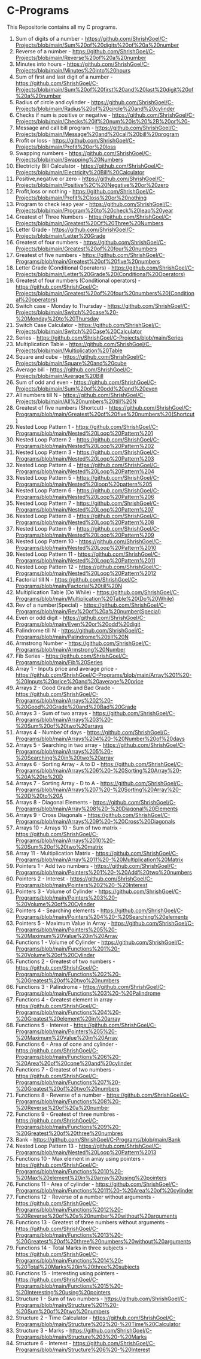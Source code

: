 # C-Programs
This Repositorie contains all my C programs. 
1. Sum of digits of a number - https://github.com/ShrishGoel/C-Projects/blob/main/Sum%20of%20digits%20of%20a%20number
2. Reverse of a number - https://github.com/ShrishGoel/C-Projects/blob/main/Reverse%20of%20a%20number
3. Minutes into hours - https://github.com/ShrishGoel/C-Projects/blob/main/Minutes%20into%20hours
4. Sum of first and last digit of a number - https://github.com/ShrishGoel/C-Projects/blob/main/Sum%20of%20first%20and%20last%20digit%20of%20a%20number
5. Radius of circle and cylinder - https://github.com/ShrishGoel/C-Projects/blob/main/Radius%20of%20circle%20and%20cylinder
6. Checks if num is positive or negative - https://github.com/ShrishGoel/C-Projects/blob/main/Checks%20if%20num%20is%20%2B%20or%20-
7. Message and call bill program - https://github.com/ShrishGoel/C-Projects/blob/main/Message%20and%20call%20bill%20program
8. Profit or loss - https://github.com/ShrishGoel/C-Projects/blob/main/Profit%20or%20loss
9. Swapping numbers - https://github.com/ShrishGoel/C-Projects/blob/main/Swapping%20Numbers
10. Electricity Bill Calculator - https://github.com/ShrishGoel/C-Projects/blob/main/Electricity%20Bill%20Calculator
11. Positive,negative or zero - https://github.com/ShrishGoel/C-Projects/blob/main/Positive%2C%20Negative%20or%20zero
12. Profit,loss or nothing - https://github.com/ShrishGoel/C-Projects/blob/main/Profit%2Closs%20or%20nothing
13. Program to check leap year - https://github.com/ShrishGoel/C-Projects/blob/main/Program%20to%20check%20leap%20year
14. Greatest of Three Numbers - https://github.com/ShrishGoel/C-Projects/blob/main/Greatest%20Of%20Three%20Numbers
15. Letter Grade - https://github.com/ShrishGoel/C-Projects/blob/main/Letter%20Grade
16. Greatest of four numbers - https://github.com/ShrishGoel/C-Projects/blob/main/Greatest%20of%20four%20numbers
17. Greatest of five numbers - https://github.com/ShrishGoel/C-Programs/blob/main/Greatest%20of%20five%20numbers
18. Letter Grade (Conditional Operators) - https://github.com/ShrishGoel/C-Projects/blob/main/Letter%20Grade%20(Conditional%20Operators)
19. Greatest of four numbers (Conditional operators) - https://github.com/ShrishGoel/C-Projects/blob/main/Greatest%20of%20four%20numbers%20(Conditional%20operators)
20. Switch case - Monday to Thursday - https://github.com/ShrishGoel/C-Projects/blob/main/Switch%20case%20-%20Monday%20to%20Thursday
21. Switch Case Calculator - https://github.com/ShrishGoel/C-Projects/blob/main/Switch%20Case%20Calculator
22. Series - https://github.com/ShrishGoel/C-Projects/blob/main/Series
23. Multiplication Table - https://github.com/ShrishGoel/C-Projects/blob/main/Multiplication%20Table
24. Square and cube - https://github.com/ShrishGoel/C-Projects/blob/main/Square%20and%20cube
25. Average bill - https://github.com/ShrishGoel/C-Projects/blob/main/Average%20Bill
26. Sum of odd and even - https://github.com/ShrishGoel/C-Projects/blob/main/Sum%20of%20odd%20and%20even
27. All numbers till N - https://github.com/ShrishGoel/C-Projects/blob/main/All%20numbers%20till%20N
28. Greatest of five numbers (Shortcut) - https://github.com/ShrishGoel/C-Programs/blob/main/Greatest%20of%20five%20numbers%20(Shortcut)
29. Nested Loop Pattern 1 - https://github.com/ShrishGoel/C-Programs/blob/main/Nested%20Loop%20Pattern%201
30. Nested Loop Pattern 2 - https://github.com/ShrishGoel/C-Programs/blob/main/Nested%20Loop%20Pattern%202
31. Nested Loop Pattern 3 - https://github.com/ShrishGoel/C-Programs/blob/main/Nested%20Loop%20Pattern%203
32. Nested Loop Pattern 4 - https://github.com/ShrishGoel/C-Programs/blob/main/Nested%20Loop%20Pattern%204
33. Nested Loop Pattern 5 - https://github.com/ShrishGoel/C-Programs/blob/main/Nested%20loop%20pattern%205
34. Nested Loop Pattern 6 - https://github.com/ShrishGoel/C-Programs/blob/main/Nested%20Loop%20Pattern%206
35. Nested Loop Pattern 7 - https://github.com/ShrishGoel/C-Programs/blob/main/Nested%20Loop%20Pattern%207
36. Nested Loop Pattern 8 - https://github.com/ShrishGoel/C-Programs/blob/main/Nested%20Loop%20Pattern%208
37. Nested Loop Pattern 9 - https://github.com/ShrishGoel/C-Programs/blob/main/Nested%20Loop%20Pattern%209
38. Nested Loop Pattern 10 - https://github.com/ShrishGoel/C-Programs/blob/main/Nested%20Loop%20Pattern%2010
39. Nested Loop Pattern 11 - https://github.com/ShrishGoel/C-Programs/blob/main/Nested%20Loop%20Pattern%2011
40. Nested Loop Pattern 12 - https://github.com/ShrishGoel/C-Programs/blob/main/Nested%20Loop%20Pattern%2012
41. Factorial till N - https://github.com/ShrishGoel/C-Programs/blob/main/Factorial%20till%20N
42. Multiplication Table (Do While) - https://github.com/ShrishGoel/C-Programs/blob/main/Multiplication%20Table%20(Do%20While)
43. Rev of a number(Special) - https://github.com/ShrishGoel/C-Programs/blob/main/Rev%20of%20a%20number(Special)
44. Even or odd digit - https://github.com/ShrishGoel/C-Programs/blob/main/Even%20or%20odd%20digit
45. Palindrome till N - https://github.com/ShrishGoel/C-Programs/blob/main/Palindrome%20till%20N
46. Armstrong Number - https://github.com/ShrishGoel/C-Programs/blob/main/Armstrong%20Number
47. Fib Series - https://github.com/ShrishGoel/C-Programs/blob/main/Fib%20Series
48. Array 1 - Inputs price and average price - https://github.com/ShrishGoel/C-Programs/blob/main/Array%201%20-%20Inputs%20price%20and%20average%20price
49. Arrays 2 - Good Grade and Bad Grade - https://github.com/ShrishGoel/C-Programs/blob/main/Arrays%202%20-%20Good%20Grade%20and%20Bad%20Grade
50. Arrays 3 - Sum of two arrays - https://github.com/ShrishGoel/C-Programs/blob/main/Arrays%203%20-%20Sum%20of%20two%20arrays
51. Arrays 4 - Number of days - https://github.com/ShrishGoel/C-Programs/blob/main/Arrays%204%20-%20Number%20of%20days
52. Arrays 5 - Searching in two array - https://github.com/ShrishGoel/C-Programs/blob/main/Arrays%205%20-%20Searching%20in%20two%20array
53. Arrays 6 - Sorting Array - A to D - https://github.com/ShrishGoel/C-Programs/blob/main/Arrays%206%20-%20Sorting%20Array%20-%20A%20to%20D
54. Arrays 7 - Sorting Array - D to A - https://github.com/ShrishGoel/C-Programs/blob/main/Arrays%207%20-%20Sorting%20Array%20-%20D%20to%20A
55. Arrays 8 - Diagonal Elements -  https://github.com/ShrishGoel/C-Programs/blob/main/Array%208%20-%20Diagonal%20Elements
56. Arrays 9 - Cross Diagonals - https://github.com/ShrishGoel/C-Programs/blob/main/Arrays%209%20-%20Cross%20Diagonals
57. Arrays 10 - Arrays 10 - Sum of two matrix - https://github.com/ShrishGoel/C-Programs/blob/main/Arrays%2010%20-%20Sum%20of%20two%20matrix
58. Array 11 - Multiplication Matrix - https://github.com/ShrishGoel/C-Programs/blob/main/Array%2011%20-%20Multiplication%20Matrix
59. Pointers 1 - Add two numbers - https://github.com/ShrishGoel/C-Programs/blob/main/Pointers%201%20-%20Add%20two%20numbers
60. Pointers 2 - Interest - https://github.com/ShrishGoel/C-Programs/blob/main/Pointers%202%20-%20Interest
61. Pointers 3 - Volume of Cylinder - https://github.com/ShrishGoel/C-Programs/blob/main/Pointers%203%20-%20Volume%20of%20Cylinder
62. Pointers 4 - Searching elements - https://github.com/ShrishGoel/C-Programs/blob/main/Pointers%204%20-%20Searching%20elements
63. Pointers 5 - Maximum Value in Array - https://github.com/ShrishGoel/C-Programs/blob/main/Pointers%205%20-%20Maximum%20Value%20in%20Array
64. Functions 1 - Volume of Cylinder - https://github.com/ShrishGoel/C-Programs/blob/main/Functions%201%20-%20Volume%20of%20Cylinder
65. Functions 2 - Greatest of two numbers - https://github.com/ShrishGoel/C-Programs/blob/main/Functions%202%20-%20Greatest%20of%20two%20numbers
66. Functions 3 - Palindrome - https://github.com/ShrishGoel/C-Programs/blob/main/Functions%203%20-%20Palindrome 
67. Functions 4 - Greatest element in array - https://github.com/ShrishGoel/C-Programs/blob/main/Functions%204%20-%20Greatest%20element%20in%20array
68. Functions 5 - Interest - https://github.com/ShrishGoel/C-Programs/blob/main/Pointers%205%20-%20Maximum%20Value%20in%20Array
69. Functions 6 - Area of cone and cylinder - https://github.com/ShrishGoel/C-Programs/blob/main/Functions%206%20-%20Area%20of%20cone%20and%20cylinder
70. Functions 7 - Greatest of two numbers - https://github.com/ShrishGoel/C-Programs/blob/main/Functions%207%20-%20Greatest%20of%20two%20numbers
72. Functions 8 - Reverse of a number - https://github.com/ShrishGoel/C-Programs/blob/main/Functions%208%20-%20Reverse%20of%20a%20number
73. Functions 9 - Greatest of three numbres - https://github.com/ShrishGoel/C-Programs/blob/main/Functions%209%20-%20Greatest%20of%20three%20numbres
74. Bank - https://github.com/ShrishGoel/C-Programs/blob/main/Bank
75. Nested Loop Pattern 13  - https://github.com/ShrishGoel/C-Programs/blob/main/Nested%20Loop%20Pattern%2013
76. Functions 10 - Max element in array using pointers - https://github.com/ShrishGoel/C-Programs/blob/main/Functions%2010%20-%20Max%20element%20in%20array%20using%20pointers
77. Functions 11 - Area of cylinder - https://github.com/ShrishGoel/C-Programs/blob/main/Functions%2011%20-%20Area%20of%20cylinder
78. Functions 12 - Reverse of a number without arguments - https://github.com/ShrishGoel/C-Programs/blob/main/Functions%2012%20-%20Reverse%20of%20a%20number%20without%20arguments
79. Functions 13 - Greatest of three numbers without arguments - https://github.com/ShrishGoel/C-Programs/blob/main/Functions%2013%20-%20Greatest%20of%20three%20numbers%20without%20arguments
80. Functions 14 - Total Marks in three subjects - https://github.com/ShrishGoel/C-Programs/blob/main/Functions%2014%20-%20Total%20Marks%20in%20three%20subjects
81. Functions 15 - Interesting using pointers - https://github.com/ShrishGoel/C-Programs/blob/main/Functions%2015%20-%20Interesting%20using%20pointers
82. Structure 1 - Sum of two numbers - https://github.com/ShrishGoel/C-Programs/blob/main/Structure%201%20-%20Sum%20of%20two%20numbers
83. Structure 2 - Time Calculator - https://github.com/ShrishGoel/C-Programs/blob/main/Structure%202%20-%20Time%20Calculator
84. Structure 3 - Marks - https://github.com/ShrishGoel/C-Programs/blob/main/Structure%203%20-%20Marks
85. Structure 6 - Interest - https://github.com/ShrishGoel/C-Programs/blob/main/Structure%206%20-%20Interest

